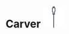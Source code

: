 # Carver <img src="https://github.com/stabla/Carver/blob/gh-pages/assets/chisel.png" alt="Carver-logo" width="56" height="56">

